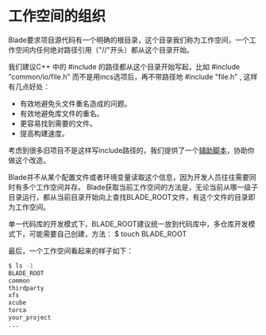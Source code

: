 # 工作空间的组织 #

Blade要求项目源代码有一个明确的根目录，这个目录我们称为工作空间，一个工作空间内任何绝对路径引用（"//"开头）都从这个目录开始。

我们建议C++ 中的 #include 的路径都从这个目录开始写起，比如 #include "common/io/file.h" 而不是用incs选项后，再不带路径地 #include "file.h" , 这样有几点好处：

* 有效地避免头文件重名造成的问题。
* 有效地避免库文件的重名。
* 更容易找到需要的文件。
* 提高构建速度。

考虑到很多旧项目不是这样写include路径的，我们提供了一个[辅助脚本](/tool/fix-include-path.sh)，协助你做这个改造。

Blade并不从某个配置文件或者环境变量读取这个信息，因为开发人员往往需要同时有多个工作空间并存。
Blade获取当前工作空间的方法是，无论当前从哪一级子目录运行，都从当前目录开始向上查找BLADE_ROOT文件，有这个文件的目录即为工作空间。

单一代码库的开发模式下，BLADE_ROOT建议统一放到代码库中，多仓库开发模式下，可能需要自己创建，方法：
 $ touch BLADE_ROOT

最后，一个工作空间看起来的样子如下：

```bash
$ ls -1
BLADE_ROOT
common
thirdparty
xfs
xcube
torca
your_project
...
```
